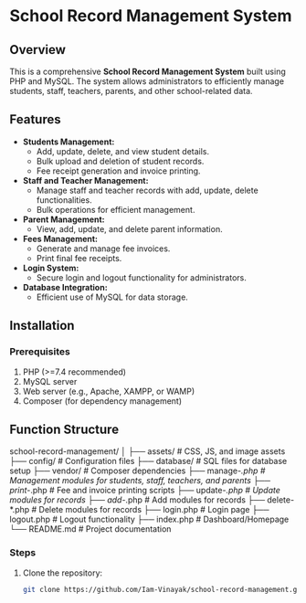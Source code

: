 # School Record Management System

## Overview
This is a comprehensive **School Record Management System** built using PHP and MySQL. The system allows administrators to efficiently manage students, staff, teachers, parents, and other school-related data.

## Features
- **Students Management:**
  - Add, update, delete, and view student details.
  - Bulk upload and deletion of student records.
  - Fee receipt generation and invoice printing.
- **Staff and Teacher Management:**
  - Manage staff and teacher records with add, update, delete functionalities.
  - Bulk operations for efficient management.
- **Parent Management:**
  - View, add, update, and delete parent information.
- **Fees Management:**
  - Generate and manage fee invoices.
  - Print final fee receipts.
- **Login System:**
  - Secure login and logout functionality for administrators.
- **Database Integration:**
  - Efficient use of MySQL for data storage.

## Installation

### Prerequisites
1. PHP (>=7.4 recommended)
2. MySQL server
3. Web server (e.g., Apache, XAMPP, or WAMP)
4. Composer (for dependency management)
## Function Structure
school-record-management/
│
├── assets/                 # CSS, JS, and image assets
├── config/                 # Configuration files
├── database/               # SQL files for database setup
├── vendor/                 # Composer dependencies
├── manage-*.php            # Management modules for students, staff, teachers, and parents
├── print-*.php             # Fee and invoice printing scripts
├── update-*.php            # Update modules for records
├── add-*.php               # Add modules for records
├── delete-*.php            # Delete modules for records
├── login.php               # Login page
├── logout.php              # Logout functionality
├── index.php               # Dashboard/Homepage
└── README.md               # Project documentation
### Steps
1. Clone the repository:
   ```bash
   git clone https://github.com/Iam-Vinayak/school-record-management.git
